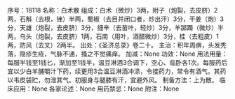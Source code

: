 序号：18118
名称：白术散
组成：白术（微炒）3两，附子（炮裂，去皮脐）2两，石斛（去根，锉）半两，蜀椒（去目并闭口者，炒出汗）3分，干姜（炮）3分，天雄（炮裂，去皮脐）3分，细辛（去苗叶，轻炒）3分，羊踯躅（微炒）半两，乌头（炮裂，去皮脐）1两，石南（用叶，酒醋微炒）3分，桂（去粗皮）1两，防风（去叉）2两半。
出处：《圣济总录》卷二十。
主治：积年周痹，头发秃落，隐疹生疮，气脉不通，搔之不觉痛痒。
加减：None
功效：None
用法用量：每服半钱至1钱匕，渐加至1钱半，温豆淋酒3合调下，空心、临卧各1次。每服药后宜以少白羊脯嚼汁下药，续更用3合温豆淋酒冲涤，令接药力，常令有酒气。其药以韦皮袋贮，勿泄其气。初服身与腿膝有汗，宜避外风。
制备方法：上为散。
临床应用：None
各家论述：None
用药禁忌：None
附注：None
